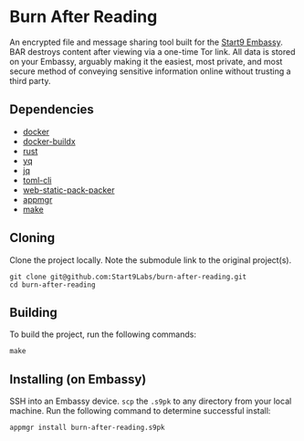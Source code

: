 # Burn After Reading

An encrypted file and message sharing tool built for the [Start9 Embassy](https://start9labs.com/). BAR destroys content after viewing via a one-time Tor link. All data is stored on your Embassy, arguably making it the easiest, most private, and most secure method of conveying sensitive information online without trusting a third party. 
## Dependencies

- [docker](https://docs.docker.com/get-docker)
- [docker-buildx](https://docs.docker.com/buildx/working-with-buildx/)
- [rust](https://rustup.rs)
- [yq](https://mikefarah.gitbook.io/yq)
- [jq](https://stedolan.github.io/jq/)
- [toml-cli](https://crates.io/crates/toml-cli)
- [web-static-pack-packer](https://crates.io/crates/web-static-pack-packer)
- [appmgr](https://github.com/Start9Labs/appmgr)
- [make](https://www.gnu.org/software/make/)

## Cloning

Clone the project locally. Note the submodule link to the original project(s). 

```
git clone git@github.com:Start9Labs/burn-after-reading.git
cd burn-after-reading
```

## Building

To build the project, run the following commands:

```
make
```

## Installing (on Embassy)

SSH into an Embassy device.
`scp` the `.s9pk` to any directory from your local machine.
Run the following command to determine successful install:

```
appmgr install burn-after-reading.s9pk
```
